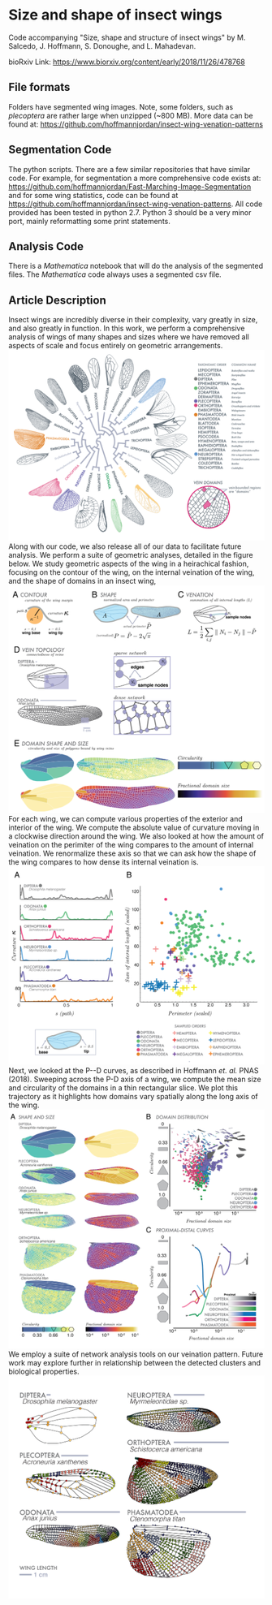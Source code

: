 # Size and shape of insect wings
Code accompanying "Size, shape and structure of insect wings" by M. Salcedo, J. Hoffmann, S. Donoughe, and L. Mahadevan.

bioRxiv Link:
https://www.biorxiv.org/content/early/2018/11/26/478768
## File formats
Folders have segmented wing images.  Note, some folders, such as *plecoptera* are rather large when unzipped (~800 MB).
More data can be found at:
https://github.com/hoffmannjordan/insect-wing-venation-patterns

## Segmentation Code
The python scripts. There are a few similar repositories that have similar code. For example, for segmentation a 
more comprehensive code exists at: https://github.com/hoffmannjordan/Fast-Marching-Image-Segmentation
and for some wing statistics, code can be found at https://github.com/hoffmannjordan/insect-wing-venation-patterns.
All code provided has been tested in python 2.7. Python 3 should be a very minor port, mainly reformatting some print
statements.

## Analysis Code
There is a _Mathematica_ notebook that will do the analysis of the segmented files. The _Mathematica_ code always uses
a segmented csv file.

## Article Description
Insect wings are incredibly diverse in their complexity, vary greatly in size, and also greatly in function. 
In this work, we perform a comprehensive analysis of wings of many shapes and sizes where we have removed all aspects
of scale and focus entirely on geometric arrangements.
![phylo](./images/phylo.png)
Along with our code, we also release all of our data to facilitate future analysis. We perform a suite of geometric analyses, detailed in the figure below. We study geometric aspects of the wing in a heirachical fashion, focusing on the contour of the wing, on the internal veination of the wing, and the shape of domains in an insect wing,
![methods](./images/methods.png)
For each wing, we can compute various properties of the exterior and interior of the wing. We compute the absolute 
value of curvature moving in a clockwise direction around the wing. We also looked at how the amount of veination
on the perimiter of the wing compares to the amount of internal veination. We renormalize these axis so that we can
ask how the shape of the wing compares to how dense its internal veination is.
![perim](./images/perim.png)
Next, we looked at the P--D curves, as described in Hoffmann _et. al._ PNAS (2018). Sweeping across the P-D axis of a wing, we compute the mean size and circularity of the domains in a thin rectangular slice. We plot this trajectory 
as it highlights how domains vary spatially along the long axis of the wing.
![curves](./images/curves.png)
We employ a suite of network analysis tools on our veination pattern. Future work may explore further in relationship 
between the detected clusters and biological properties.
![network](./images/network.png)